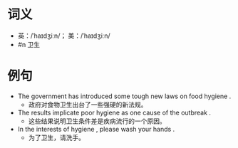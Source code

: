 # 词义
- 英：/ˈhaɪdʒiːn/； 美：/ˈhaɪdʒiːn/
- #n 卫生
# 例句
- The government has introduced some tough new laws on food hygiene .
	- 政府对食物卫生出台了一些强硬的新法规。
- The results implicate poor hygiene as one cause of the outbreak .
	- 这些结果说明卫生条件差是疾病流行的一个原因。
- In the interests of hygiene , please wash your hands .
	- 为了卫生，请洗手。
